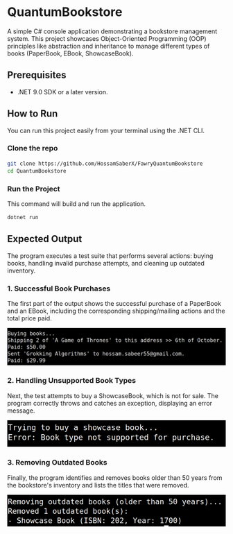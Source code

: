 # QuantumBookstore

A simple C# console application demonstrating a bookstore management system. This project showcases Object-Oriented Programming (OOP) principles like abstraction and inheritance to manage different types of books (PaperBook, EBook, ShowcaseBook).

## Prerequisites

- .NET 9.0 SDK or a later version.

## How to Run

You can run this project easily from your terminal using the .NET CLI.

### Clone the repo

```bash
git clone https://github.com/HossamSaberX/FawryQuantumBookstore
cd QuantumBookstore
```
### Run the Project
This command will build and run the application.

```bash
dotnet run
```

## Expected Output

The program executes a test suite that performs several actions: buying books, handling invalid purchase attempts, and cleaning up outdated inventory.

### 1. Successful Book Purchases

The first part of the output shows the successful purchase of a PaperBook and an EBook, including the corresponding shipping/mailing actions and the total price paid.

![Successful Book Purchases](screenshots/sucessful.png)

### 2. Handling Unsupported Book Types

Next, the test attempts to buy a ShowcaseBook, which is not for sale. The program correctly throws and catches an exception, displaying an error message.

![Unsupported Book Purchase Attempt](screenshots/unsupported.png)

### 3. Removing Outdated Books

Finally, the program identifies and removes books older than 50 years from the bookstore's inventory and lists the titles that were removed.

![Removing Outdated Books](screenshots/outdated.png)